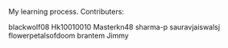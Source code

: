 
My learning process. Contributers:

blackwolf08
Hk10010010
Masterkn48
sharma-p
sauravjaiswalsj
flowerpetalsofdoom
brantem
Jimmy 
